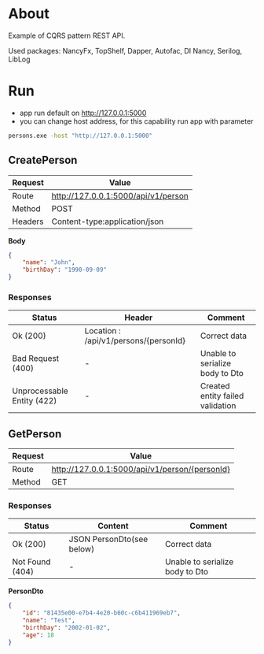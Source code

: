 # About

Example of CQRS pattern REST API.

Used packages: NancyFx, TopShelf, Dapper, Autofac, DI Nancy, Serilog, LibLog

# Run

* app run default on http://127.0.0.1:5000
* you can change host address, for this capability run app with parameter
```cmd
persons.exe -host "http://127.0.0.1:5000"
```
## CreatePerson
|Request|Value|
|---------------|-------|
|Route| http://127.0.0.1:5000/api/v1/person|
| Method |POST|
| Headers|Content-type:application/json|
**Body**
```json
{
    "name": "John",
    "birthDay": "1990-09-09"
}
``` 

### Responses
|Status|Header|Comment|
|-|-|-|
|Ok (200)| Location : /api/v1/persons/{personId} |Correct data|
| Bad Request (400) |-|Unable to serialize body to Dto|
| Unprocessable Entity (422) |-|Created entity failed validation|



## GetPerson
|Request|Value|
|---------------|-------|
|Route| http://127.0.0.1:5000/api/v1/person/{personId}|
| Method |GET|
### Responses
|Status|Content|Comment|
|-|-|-|
|Ok (200)| JSON PersonDto(see below)|Correct data|
| Not Found (404) |-|Unable to serialize body to Dto|

**PersonDto**
```json
{
    "id": "81435e00-e7b4-4e20-b60c-c6b411969eb7",
    "name": "Test",
    "birthDay": "2002-01-02",
    "age": 18
}
```
